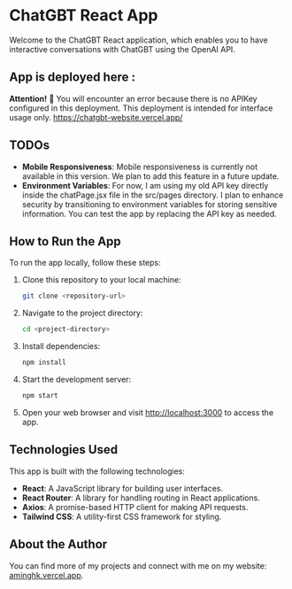 


# ChatGBT React App

Welcome to the ChatGBT React application, which enables you to have interactive conversations with ChatGBT using the OpenAI API.

## App is deployed here :
**Attention!** &#x1F6AB; You will encounter an error because there is no APIKey configured in this deployment. This deployment is intended for interface usage only.
https://chatgbt-website.vercel.app/

## TODOs

-  **Mobile Responsiveness**: Mobile responsiveness is currently not available in this version. We plan to add this feature in a future update.
-  **Environment Variables**: For now, I am using my old API key directly inside the chatPage.jsx file in the src/pages directory. I plan to enhance security by transitioning to environment variables for storing sensitive information. You can test the app by replacing the API key as needed.

## How to Run the App

To run the app locally, follow these steps:

1. Clone this repository to your local machine:

   ```bash
   git clone <repository-url>
   ```

2. Navigate to the project directory:

   ```bash
   cd <project-directory>
   ```

3. Install dependencies:

   ```bash
   npm install
   ```

4. Start the development server:

   ```bash
   npm start
   ```

5. Open your web browser and visit [http://localhost:3000](http://localhost:3000) to access the app.

## Technologies Used

This app is built with the following technologies:

- **React**: A JavaScript library for building user interfaces.
- **React Router**: A library for handling routing in React applications.
- **Axios**: A promise-based HTTP client for making API requests.
- **Tailwind CSS**: A utility-first CSS framework for styling.
  
## About the Author

You can find more of my projects and connect with me on my website: [aminghk.vercel.app](https://aminghk.vercel.app).
```
